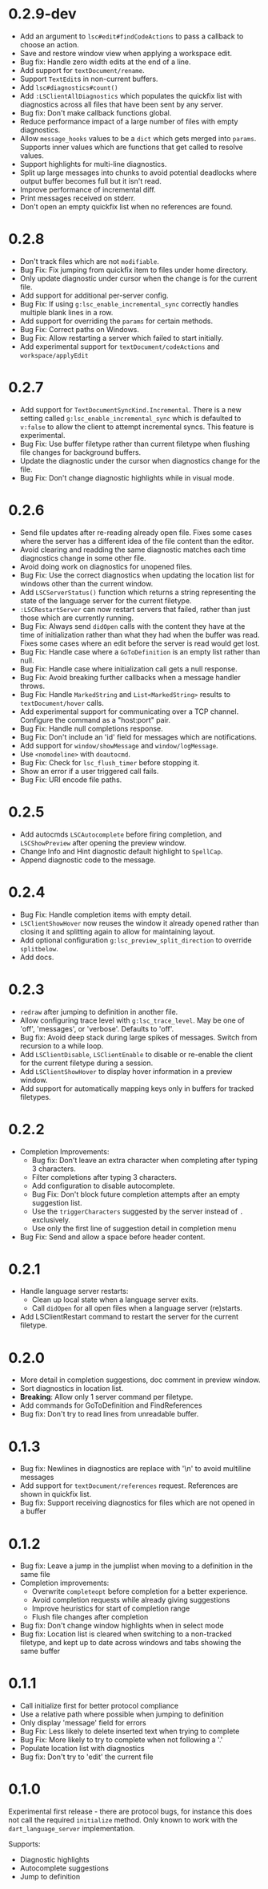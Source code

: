 # 0.2.9-dev

- Add an argument to `lsc#edit#findCodeActions` to pass a callback to choose an
  action.
- Save and restore window view when applying a workspace edit.
- Bug fix: Handle zero width edits at the end of a line.
- Add support for `textDocument/rename`.
- Support `TextEdit`s in non-current buffers.
- Add `lsc#diagnostics#count()`
- Add `:LSClientAllDiagnostics` which populates the quickfix list with
  diagnostics across all files that have been sent by any server.
- Bug fix: Don't make callback functions global.
- Reduce performance impact of a large number of files with empty diagnostics.
- Allow `message_hooks` values to be a `dict` which gets merged into `params`.
  Supports inner values which are functions that get called to resolve values.
- Support highlights for multi-line diagnostics.
- Split up large messages into chunks to avoid potential deadlocks where output
  buffer becomes full but it isn't read.
- Improve performance of incremental diff.
- Print messages received on stderr.
- Don't open an empty quickfix list when no references are found.

# 0.2.8

- Don't track files which are not `modifiable`.
- Bug Fix: Fix jumping from quickfix item to files under home directory.
- Only update diagnostic under cursor when the change is for the current file.
- Add support for additional per-server config.
- Bug Fix: If using `g:lsc_enable_incremental_sync` correctly handles multiple
  blank lines in a row.
- Add support for overriding the `params` for certain methods.
- Bug Fix: Correct paths on Windows.
- Bug Fix: Allow restarting a server which failed to start initially.
- Add experimental support for `textDocument/codeActions` and
  `workspace/applyEdit`

# 0.2.7

- Add support for `TextDocumentSyncKind.Incremental`. There is a new setting
  called `g:lsc_enable_incremental_sync` which is defaulted to `v:false` to
  allow the client to attempt incremental syncs. This feature is experimental.
- Bug Fix: Use buffer filetype rather than current filetype when flushing file
  changes for background buffers.
- Update the diagnostic under the cursor when diagnostics change for the file.
- Bug Fix: Don't change diagnostic highlights while in visual mode.

# 0.2.6

- Send file updates after re-reading already open file. Fixes some cases where
  the server has a different idea of the file content than the editor.
- Avoid clearing and readding the same diagnostic matches each time diagnostics
  change in some other file.
- Avoid doing work on diagnostics for unopened files.
- Bug Fix: Use the correct diagnostics when updating the location list for
  windows other than the current window.
- Add `LSCServerStatus()` function which returns a string representing the state
  of the language server for the current filetype.
- `:LSCRestartServer` can now restart servers that failed, rather than just
  those which are currently running.
- Bug Fix: Always send `didOpen` calls with the content they have at the time of
  initialization rather than what they had when the buffer was read. Fixes some
  cases where an edit before the server is read would get lost.
- Bug Fix: Handle case where a `GoToDefinition` is an empty list rather than
  null.
- Bug Fix: Handle case where initialization call gets a null response.
- Bug Fix: Avoid breaking further callbacks when a message handler throws.
- Bug Fix: Handle `MarkedString` and `List<MarkedString>` results to
  `textDocument/hover` calls.
- Add experimental support for communicating over a TCP channel. Configure the
  command as a "host:port" pair.
- Bug Fix: Handle null completions response.
- Bug Fix: Don't include an 'id' field for messages which are notifications.
- Add support for `window/showMessage` and `window/logMessage`.
- Use `<nomodeline>` with `doautocmd`.
- Bug Fix: Check for `lsc_flush_timer` before stopping it.
- Show an error if a user triggered call fails.
- Bug Fix: URI encode file paths.

# 0.2.5

- Add autocmds `LSCAutocomplete` before firing completion, and `LSCShowPreview`
  after opening the preview window.
- Change Info and Hint diagnostic default highlight to `SpellCap`.
- Append diagnostic code to the message.

# 0.2.4

- Bug Fix: Handle completion items with empty detail.
- `LSClientShowHover` now reuses the window it already opened rather than
  closing it and splitting again to allow for maintaining layout.
- Add optional configuration `g:lsc_preview_split_direction` to override
  `splitbelow`.
- Add docs.

# 0.2.3

- `redraw` after jumping to definition in another file.
- Allow configuring trace level with `g:lsc_trace_level`. May be one of 'off',
  'messages', or 'verbose'. Defaults to 'off'.
- Bug fix: Avoid deep stack during large spikes of messages. Switch from
  recursion to a while loop.
- Add `LSClientDisable`, `LSClientEnable` to disable or re-enable the client
  for the current filetype during a session.
- Add `LSClientShowHover` to display hover information in a preview window.
- Add support for automatically mapping keys only in buffers for tracked
  filetypes.

# 0.2.2

- Completion Improvements:
  - Bug fix: Don't leave an extra character when completing after typing 3
    characters.
  - Filter completions after typing 3 characters.
  - Add configuration to disable autocomplete.
  - Bug Fix: Don't block future completion attempts after an empty suggestion
    list.
  - Use the `triggerCharacters` suggested by the server instead of `.`
    exclusively.
  - Use only the first line of suggestion detail in completion menu
- Bug Fix: Send and allow a space before header content.

# 0.2.1

- Handle language server restarts:
  - Clean up local state when a language server exits.
  - Call `didOpen` for all open files when a language server (re)starts.
- Add LSClientRestart command to restart the server for the current filetype.

# 0.2.0

- More detail in completion suggestions, doc comment in preview window.
- Sort diagnostics in location list.
- **Breaking**: Allow only 1 server command per filetype.
- Add commands for GoToDefinition and FindReferences
- Bug fix: Don't try to read lines from unreadable buffer.

# 0.1.3

- Bug fix: Newlines in diagnostics are replace with '\n' to avoid multiline
  messages
- Add support for `textDocument/references` request. References are shown in
  quickfix list.
- Bug fix: Support receiving diagnostics for files which are not opened in a
  buffer

# 0.1.2

- Bug fix: Leave a jump in the jumplist when moving to a definition in the same
  file
- Completion improvements:
  - Overwrite `completeopt` before completion for a better experience.
  - Avoid completion requests while already giving suggestions
  - Improve heuristics for start of completion range
  - Flush file changes after completion
- Bug fix: Don't change window highlights when in select mode
- Bug fix: Location list is cleared when switching to a non-tracked filetype,
  and kept up to date across windows and tabs showing the same buffer

# 0.1.1

- Call initialize first for better protocol compliance
- Use a relative path where possible when jumping to definition
- Only display 'message' field for errors
- Bug Fix: Less likely to delete inserted text when trying to complete
- Bug Fix: More likely to try to complete when not following a '.'
- Populate location list with diagnostics
- Bug fix: Don't try to 'edit' the current file

# 0.1.0

Experimental first release - there are protocol bugs, for instance this does not
call the required `initialize` method. Only known to work with the
`dart_language_server` implementation.

Supports:
- Diagnostic highlights
- Autocomplete suggestions
- Jump to definition
